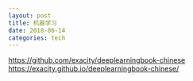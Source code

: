```yaml
---
layout: post  
title: 机器学习
date: 2018-06-14
categories: tech     
---  
```



https://github.com/exacity/deeplearningbook-chinese
https://exacity.github.io/deeplearningbook-chinese/

